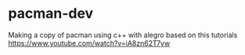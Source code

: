 # pacman-dev
Making a copy of pacman using c++ with alegro
based on this tutorials https://www.youtube.com/watch?v=iA8zn62T7yw
